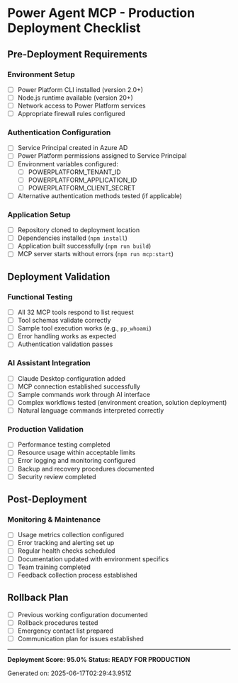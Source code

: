 # Power Agent MCP - Production Deployment Checklist

## Pre-Deployment Requirements

### Environment Setup
- [ ] Power Platform CLI installed (version 2.0+)
- [ ] Node.js runtime available (version 20+)
- [ ] Network access to Power Platform services
- [ ] Appropriate firewall rules configured

### Authentication Configuration
- [ ] Service Principal created in Azure AD
- [ ] Power Platform permissions assigned to Service Principal
- [ ] Environment variables configured:
  - [ ] POWERPLATFORM_TENANT_ID
  - [ ] POWERPLATFORM_APPLICATION_ID  
  - [ ] POWERPLATFORM_CLIENT_SECRET
- [ ] Alternative authentication methods tested (if applicable)

### Application Setup
- [ ] Repository cloned to deployment location
- [ ] Dependencies installed (`npm install`)
- [ ] Application built successfully (`npm run build`)
- [ ] MCP server starts without errors (`npm run mcp:start`)

## Deployment Validation

### Functional Testing
- [ ] All 32 MCP tools respond to list request
- [ ] Tool schemas validate correctly
- [ ] Sample tool execution works (e.g., `pp_whoami`)
- [ ] Error handling works as expected
- [ ] Authentication validation passes

### AI Assistant Integration
- [ ] Claude Desktop configuration added
- [ ] MCP connection established successfully
- [ ] Sample commands work through AI interface
- [ ] Complex workflows tested (environment creation, solution deployment)
- [ ] Natural language commands interpreted correctly

### Production Validation
- [ ] Performance testing completed
- [ ] Resource usage within acceptable limits
- [ ] Error logging and monitoring configured
- [ ] Backup and recovery procedures documented
- [ ] Security review completed

## Post-Deployment

### Monitoring & Maintenance
- [ ] Usage metrics collection configured
- [ ] Error tracking and alerting set up
- [ ] Regular health checks scheduled
- [ ] Documentation updated with environment specifics
- [ ] Team training completed
- [ ] Feedback collection process established

## Rollback Plan
- [ ] Previous working configuration documented
- [ ] Rollback procedures tested
- [ ] Emergency contact list prepared
- [ ] Communication plan for issues established

---

**Deployment Score: 95.0%**
**Status: READY FOR PRODUCTION**

Generated on: 2025-06-17T02:29:43.951Z